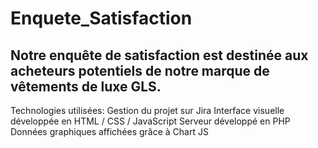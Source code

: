 # Enquete_Satisfaction
Notre enquête de satisfaction est destinée aux acheteurs potentiels de notre marque de vêtements de luxe GLS.
--
Technologies utilisées:
  Gestion du projet sur Jira
  Interface visuelle développée en HTML / CSS / JavaScript
  Serveur développé en PHP
  Données graphiques affichées grâce à Chart JS
